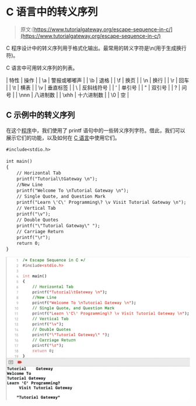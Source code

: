 # C 语言中的转义序列

> 原文:[https://www.tutorialgateway.org/escape-sequence-in-c/](https://www.tutorialgateway.org/escape-sequence-in-c/)

C 程序设计中的转义序列用于格式化输出。最常用的转义字符是\n(用于生成换行符)。

C 语言中可用转义序列的列表。

| 特性 | 操作 |
| \a | 警报或嘟嘟声 |
| \b | 退格 |
| \f | 换页 |
| \n | 换行 |
| \r | 回车 |
| \t | 横表 |
| \v | 垂直标签 |
| \\ | 反斜线符号 |
| \' | 单引号 |
| \" | 双引号 |
| \? | 问号 |
| \nnn | 八进制数 |
| \xhh | 十六进制数 |
| \0 | 空 |

## C 示例中的转义序列

在这个[程序](https://www.tutorialgateway.org/c-programming-examples/)中，我们使用了 printf 语句中的一些转义序列字符。借此，我们可以展示它们的功能，以及如何在 [C 语言](https://www.tutorialgateway.org/c-programming/)中使用它们。

```
#include<stdio.h>

int main()
{
    // Horizontal Tab
    printf("Tutorial\tGateway \n");
    //New Line
    printf("Welcome To \nTutorial Gateway \n");
    // Single Quote, and Question Mark
    printf("Learn \'C\' Programming\? \v Visit Tutorial Gateway \n");
    // Vertical Tab
    printf("\v");
    // Double Quotes
    printf("\"Tutorial Gateway\" ");
    // Carriage Return
    printf("\r");
    return 0;
}
```

![Escape Sequence in C](img/caa8f95d665e7cddcf73e3f154476463.png)